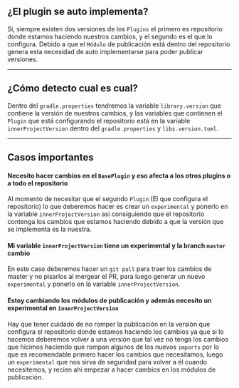 ## ¿El plugin se auto implementa?

Si, siempre existen dos versiones de los `Plugins` el primero es repositorio donde estamos haciendo nuestros cambios,
y el segundo es el que lo configura. Debido a que el `Módulo` de publicación está dentro del repositorio genera esta
necesidad de auto implementarse para poder publicar versiones.

----

## ¿Cómo detecto cual es cual?

Dentro del `gradle.properties` tendremos la variable `library.version` que contiene la versión de nuestros cambios, y las
variables que contienen el `Plugin` que está configurando el repositorio está en la variable `innerProjectVersion` dentro
del `gradle.properties` y `libs.version.toml`.

----
## Casos importantes

#### Necesito hacer cambios en el `BasePlugin` y eso afecta a los otros plugins o a todo el repositorio

Al momento de necesitar que el segundo `Plugin` (El que configura el repositorio) lo que deberemos hacer es crear un
`experimental` y ponerlo en la variable `innerProjectVersion` asi consiguiendo que el repositorio contenga los cambios que
estamos haciendo debido a que la versión que se implementa es la nuestra.

#### Mi variable `innerProjectVersion` tiene un experimental y la branch `master` cambio

En este caso deberemos hacer un `git pull` para traer los cambios de master y no pisarlos al mergear el PR, para luego
generar un nuevo `experimental` y ponerlo en la variable `innerProjectVersion`.

#### Estoy cambiando los módulos de publicación y además necesito un experimental en `innerProjectVersion`

Hay que tener cuidado de no romper la publicación en la versión que configura el repositorio donde estamos haciendo los cambios
ya que si lo hacemos deberemos volver a una versión que tal vez no tenga los cambios que hicimos haciendo que rompan algunos
de los nuevos `imports` por lo que es recomendable primero hacer los cambios que necesitamos, luego un `experimental`
que nos sirva de seguridad para volver a él cuando necesitemos, y recien ahi empezar a hacer cambios en los módulos de
publicación.



